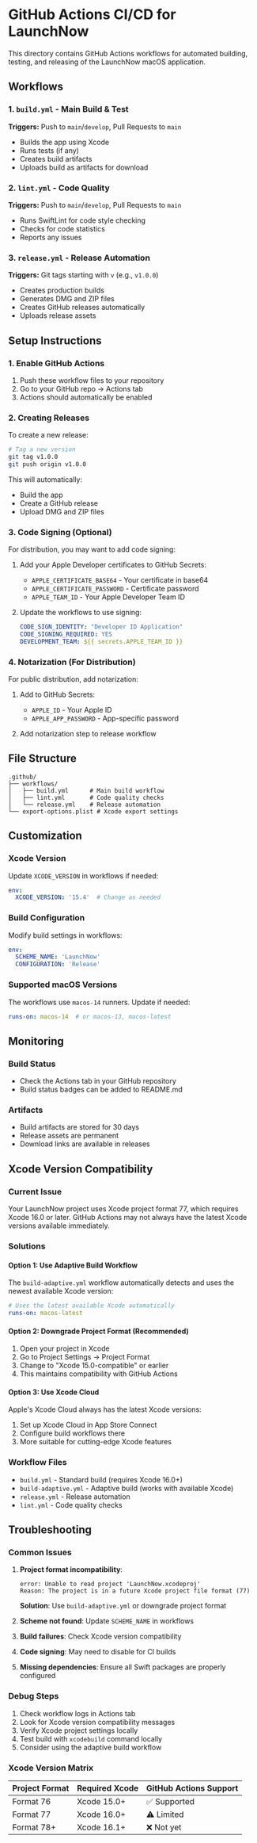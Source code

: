 # GitHub Actions CI/CD for LaunchNow

This directory contains GitHub Actions workflows for automated building, testing, and releasing of the LaunchNow macOS application.

## Workflows

### 1. `build.yml` - Main Build & Test
**Triggers:** Push to `main`/`develop`, Pull Requests to `main`
- Builds the app using Xcode
- Runs tests (if any)
- Creates build artifacts
- Uploads build as artifacts for download

### 2. `lint.yml` - Code Quality
**Triggers:** Push to `main`/`develop`, Pull Requests to `main`
- Runs SwiftLint for code style checking
- Checks for code statistics
- Reports any issues

### 3. `release.yml` - Release Automation
**Triggers:** Git tags starting with `v` (e.g., `v1.0.0`)
- Creates production builds
- Generates DMG and ZIP files
- Creates GitHub releases automatically
- Uploads release assets

## Setup Instructions

### 1. Enable GitHub Actions
1. Push these workflow files to your repository
2. Go to your GitHub repo → Actions tab
3. Actions should automatically be enabled

### 2. Creating Releases
To create a new release:

```bash
# Tag a new version
git tag v1.0.0
git push origin v1.0.0
```

This will automatically:
- Build the app
- Create a GitHub release 
- Upload DMG and ZIP files

### 3. Code Signing (Optional)
For distribution, you may want to add code signing:

1. Add your Apple Developer certificates to GitHub Secrets:
   - `APPLE_CERTIFICATE_BASE64` - Your certificate in base64
   - `APPLE_CERTIFICATE_PASSWORD` - Certificate password
   - `APPLE_TEAM_ID` - Your Apple Developer Team ID

2. Update the workflows to use signing:
   ```yaml
   CODE_SIGN_IDENTITY: "Developer ID Application"
   CODE_SIGNING_REQUIRED: YES
   DEVELOPMENT_TEAM: ${{ secrets.APPLE_TEAM_ID }}
   ```

### 4. Notarization (For Distribution)
For public distribution, add notarization:

1. Add to GitHub Secrets:
   - `APPLE_ID` - Your Apple ID
   - `APPLE_APP_PASSWORD` - App-specific password

2. Add notarization step to release workflow

## File Structure
```
.github/
├── workflows/
│   ├── build.yml      # Main build workflow
│   ├── lint.yml       # Code quality checks
│   └── release.yml    # Release automation
└── export-options.plist # Xcode export settings
```

## Customization

### Xcode Version
Update `XCODE_VERSION` in workflows if needed:
```yaml
env:
  XCODE_VERSION: '15.4'  # Change as needed
```

### Build Configuration
Modify build settings in workflows:
```yaml
env:
  SCHEME_NAME: 'LaunchNow'
  CONFIGURATION: 'Release'
```

### Supported macOS Versions
The workflows use `macos-14` runners. Update if needed:
```yaml
runs-on: macos-14  # or macos-13, macos-latest
```

## Monitoring

### Build Status
- Check the Actions tab in your GitHub repository
- Build status badges can be added to README.md

### Artifacts
- Build artifacts are stored for 30 days
- Release assets are permanent
- Download links are available in releases

## Xcode Version Compatibility

### Current Issue
Your LaunchNow project uses Xcode project format 77, which requires Xcode 16.0 or later. GitHub Actions may not always have the latest Xcode versions available immediately.

### Solutions

#### Option 1: Use Adaptive Build Workflow
The `build-adaptive.yml` workflow automatically detects and uses the newest available Xcode version:

```yaml
# Uses the latest available Xcode automatically
runs-on: macos-latest
```

#### Option 2: Downgrade Project Format (Recommended)
1. Open your project in Xcode
2. Go to Project Settings → Project Format
3. Change to "Xcode 15.0-compatible" or earlier
4. This maintains compatibility with GitHub Actions

#### Option 3: Use Xcode Cloud
Apple's Xcode Cloud always has the latest Xcode versions:
1. Set up Xcode Cloud in App Store Connect
2. Configure build workflows there
3. More suitable for cutting-edge Xcode features

### Workflow Files

- `build.yml` - Standard build (requires Xcode 16.0+)
- `build-adaptive.yml` - Adaptive build (works with available Xcode)
- `release.yml` - Release automation
- `lint.yml` - Code quality checks

## Troubleshooting

### Common Issues
1. **Project format incompatibility**: 
   ```
   error: Unable to read project 'LaunchNow.xcodeproj'
   Reason: The project is in a future Xcode project file format (77)
   ```
   **Solution**: Use `build-adaptive.yml` or downgrade project format

2. **Scheme not found**: Update `SCHEME_NAME` in workflows
3. **Build failures**: Check Xcode version compatibility
4. **Code signing**: May need to disable for CI builds
5. **Missing dependencies**: Ensure all Swift packages are properly configured

### Debug Steps
1. Check workflow logs in Actions tab
2. Look for Xcode version compatibility messages
3. Verify Xcode project settings locally
4. Test build with `xcodebuild` command locally
5. Consider using the adaptive build workflow

### Xcode Version Matrix
| Project Format | Required Xcode | GitHub Actions Support |
|---------------|----------------|----------------------|
| Format 76     | Xcode 15.0+   | ✅ Supported        |
| Format 77     | Xcode 16.0+   | ⚠️ Limited          |
| Format 78+    | Xcode 16.1+   | ❌ Not yet          |